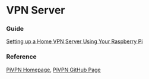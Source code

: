 # VPN Server

### Guide

[Setting up a Home VPN Server Using Your Raspberry Pi](https://www.sitepoint.com/setting-up-a-home-vpn-using-your-raspberry-pi/)

### Reference

[PiVPN Homepage](http://www.pivpn.io), [PiVPN GitHub Page](https://github.com/pivpn/pivpn)
